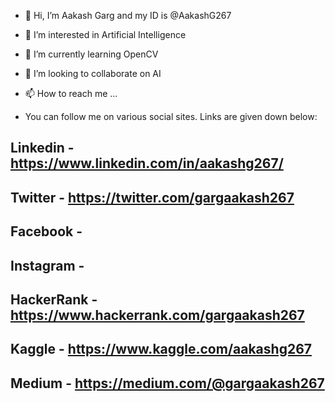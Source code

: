 - 👋 Hi, I’m Aakash Garg and my ID is @AakashG267
- 👀 I’m interested in Artificial Intelligence
- 🌱 I’m currently learning OpenCV
- 💞️ I’m looking to collaborate on AI
- 📫 How to reach me ...

- You can follow me on various social sites. Links are given down below:

## Linkedin - https://www.linkedin.com/in/aakashg267/
## Twitter - https://twitter.com/gargaakash267
## Facebook - 
## Instagram - 
## HackerRank - https://www.hackerrank.com/gargaakash267
## Kaggle - https://www.kaggle.com/aakashg267
## Medium - https://medium.com/@gargaakash267

<!---
AakashG267/AakashG267 is a ✨ special ✨ repository because its `README.md` (this file) appears on your GitHub profile.
You can click the Preview link to take a look at your changes.
--->
